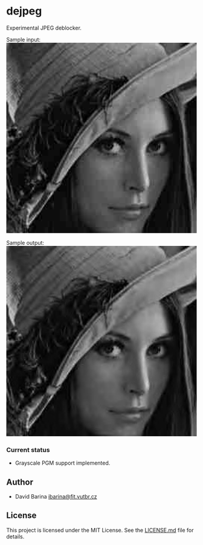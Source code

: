 # dejpeg

Experimental JPEG deblocker.

Sample input:
![input](https://raw.githubusercontent.com/xbarin02/dejpeg/master/sample/input.png)

Sample output:
![output](https://raw.githubusercontent.com/xbarin02/dejpeg/master/sample/output.png)

### Current status

- Grayscale PGM support implemented.

## Author

* David Barina <ibarina@fit.vutbr.cz>

## License

This project is licensed under the MIT License. See the [LICENSE.md](LICENSE.md)
file for details.
